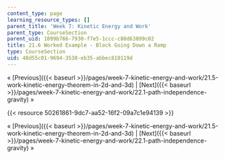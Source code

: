 ```yaml
---
content_type: page
learning_resource_types: []
parent_title: 'Week 7: Kinetic Energy and Work'
parent_type: CourseSection
parent_uid: 1099b766-7930-f7e5-1ccc-c80d63899c02
title: 21.6 Worked Example - Block Going Down a Ramp
type: CourseSection
uid: 40d55c01-9694-3538-eb35-abbec810119d
---
```


« [Previous]({{< baseurl >}}/pages/week-7-kinetic-energy-and-work/21.5-work-kinetic-energy-theorem-in-2d-and-3d) | [Next]({{< baseurl >}}/pages/week-7-kinetic-energy-and-work/22.1-path-independence-gravity) »

{{< resource 50261861-9dc7-aa52-16f2-09a7c1e94139 >}}

« [Previous]({{< baseurl >}}/pages/week-7-kinetic-energy-and-work/21.5-work-kinetic-energy-theorem-in-2d-and-3d) | [Next]({{< baseurl >}}/pages/week-7-kinetic-energy-and-work/22.1-path-independence-gravity) »